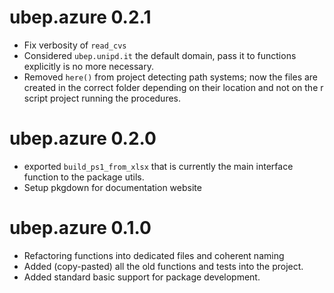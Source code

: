 # ubep.azure 0.2.1

* Fix verbosity of `read_cvs`
* Considered `ubep.unipd.it` the default domain, pass it to functions explicitly is no more necessary.
* Removed `here()` from project detecting path systems; now the files are
  created in the correct folder depending on their location and not on the r script project running the procedures.

# ubep.azure 0.2.0

* exported `build_ps1_from_xlsx` that is currently the main interface function to the package utils.
* Setup pkgdown for documentation website

# ubep.azure 0.1.0

* Refactoring functions into dedicated files and coherent naming
* Added (copy-pasted) all the old functions and tests into the project.
* Added standard basic support for package development.
